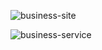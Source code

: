 
![business-site](https://user-images.githubusercontent.com/67522406/102297456-54b7fe80-3f75-11eb-8dc4-5c6f5478dd22.png)

![business-service](https://user-images.githubusercontent.com/67522406/102297477-5c77a300-3f75-11eb-97dd-2edf595b0413.png)
